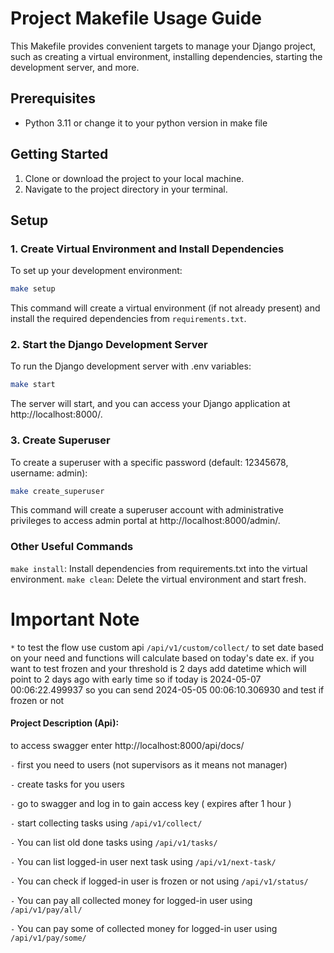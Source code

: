 # Project Makefile Usage Guide

This Makefile provides convenient targets to manage your Django project, such as creating a virtual environment, installing dependencies, starting the development server, and more.

## Prerequisites

- Python 3.11 or change it to your python version in make file

## Getting Started

1. Clone or download the project to your local machine.
2. Navigate to the project directory in your terminal.

## Setup

### 1. Create Virtual Environment and Install Dependencies

To set up your development environment:

```bash
make setup
```
This command will create a virtual environment (if not already present) and install the required dependencies from `requirements.txt`.


### 2. Start the Django Development Server
To run the Django development server with .env variables:

```bash
make start
```
The server will start, and you can access your Django application at http://localhost:8000/.

### 3. Create Superuser

To create a superuser with a specific password (default: 12345678, username: admin):
```bash
make create_superuser
```
This command will create a superuser account with administrative privileges to access admin portal at 
http://localhost:8000/admin/.

### Other Useful Commands

`make install`: Install dependencies from requirements.txt into the virtual environment.
`make clean`:  Delete the virtual environment and start fresh.

# Important Note

`*` to test the flow use custom api `/api/v1/custom/collect/` to set date based on your need and functions will calculate based on today's date
ex. if you want to test frozen and your threshold is 2 days add datetime which will point to 2 days ago with early time
so if today is 2024-05-07 00:06:22.499937 so you can send 2024-05-05 00:06:10.306930 and test if frozen or not


#### Project Description (Api):

to access swagger enter http://localhost:8000/api/docs/

`-` first you need to users (not supervisors as it means not manager) 

`-` create tasks for you users

`-` go to swagger and log in to gain access key ( expires after 1 hour ) 

`-` start collecting tasks using `/api/v1/collect/`

`-` You can list old done tasks using `/api/v1/tasks/`

`-` You can list logged-in user next task using `/api/v1/next-task/`

`-` You can check if logged-in user is frozen or not using `/api/v1/status/`

`-` You can pay all collected money for logged-in user using `/api/v1/pay/all/`

`-` You can pay some of collected money for logged-in user using `/api/v1/pay/some/`
